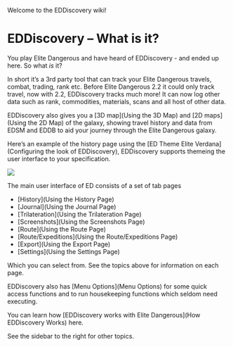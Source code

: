 Welcome to the EDDiscovery wiki!

# EDDiscovery – What is it? 

You play Elite Dangerous and have heard of EDDiscovery - and ended up here.  So what _is_ it?  
  
In short it’s a 3rd party tool that can track your Elite Dangerous travels, combat, trading, rank etc. Before Elite Dangerous 2.2 it could only track travel, now with 2.2, EDDiscovery tracks much more! It can now log other data such as rank, commodities, materials, scans and all host of other data.

EDDiscovery also gives you a [3D map](Using the 3D Map) and [2D maps](Using the 2D Map) of the galaxy, showing travel history and data from EDSM and EDDB to aid your journey through the Elite Dangerous galaxy.

Here’s an example of the history page using the [ED Theme Elite Verdana](Configuring the look of EDDiscovery), EDDiscovery supports themeing the user interface to your specification.

![](http://i.imgur.com/gAxIRN8.png)  

The main user interface of ED consists of a set of tab pages

* [History](Using the History Page)
* [Journal](Using the Journal Page)
* [Trilateration](Using the Trilateration Page)
* [Screenshots](Using the Screenshots Page)
* [Route](Using the Route Page)
* [Route/Expeditions](Using the Route/Expeditions Page)
* [Export](Using the Export Page)
* [Settings](Using the Settings Page)

Which you can select from. See the topics above for information on each page.

EDDiscovery also has [Menu Options](Menu Options) for some quick access functions and to run housekeeping functions which seldom need executing.

You can learn how [EDDiscovery works with Elite Dangerous](How EDDiscovery Works) here.

See the sidebar to the right for other topics.

